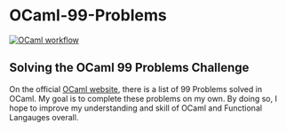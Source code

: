 # OCaml-99-Problems

[![OCaml workflow][badge]][flow]

Solving the OCaml 99 Problems Challenge
------------
On the official [OCaml website][ocaml home], there is a list of 99 Problems solved in OCaml. My goal is to complete these problems on my own. By doing so, I hope to improve my understanding and skill of OCaml and Functional Langauges overall.

[ocaml home]: https://ocaml.org/learn/tutorials/99problems.html
[badge]: https://github.com/hasantouma/99-Problems/actions/workflows/workflow.yml/badge.svg?branch=main
[flow]: https://github.com/hasantouma/99-Problems/actions/workflows/workflow.yml

